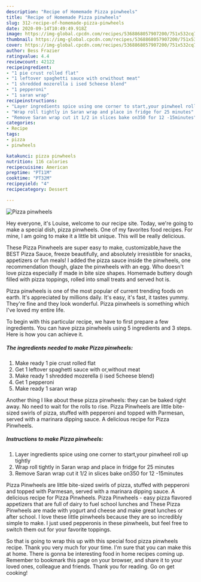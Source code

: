 ```yaml
---
description: "Recipe of Homemade Pizza pinwheels"
title: "Recipe of Homemade Pizza pinwheels"
slug: 312-recipe-of-homemade-pizza-pinwheels
date: 2020-09-14T10:49:49.918Z
image: https://img-global.cpcdn.com/recipes/5368868057907200/751x532cq70/pizza-pinwheels-recipe-main-photo.jpg
thumbnail: https://img-global.cpcdn.com/recipes/5368868057907200/751x532cq70/pizza-pinwheels-recipe-main-photo.jpg
cover: https://img-global.cpcdn.com/recipes/5368868057907200/751x532cq70/pizza-pinwheels-recipe-main-photo.jpg
author: Bess Frazier
ratingvalue: 4.4
reviewcount: 42122
recipeingredient:
- "1 pie crust rolled flat"
- "1 leftover spaghetti sauce with orwithout meat"
- "1 shredded mozerella i ised 5cheese blend"
- "1 pepperoni"
- "1 saran wrap"
recipeinstructions:
- "Layer ingredients spice using one corner to start,your pinwheel roll up tightly"
- "Wrap roll tightly in Saran wrap and place in fridge for 25 minutes"
- "Remove Saran wrap cut it 1/2 in slices bake on350 for 12 -15minutes"
categories:
- Recipe
tags:
- pizza
- pinwheels

katakunci: pizza pinwheels 
nutrition: 116 calories
recipecuisine: American
preptime: "PT11M"
cooktime: "PT32M"
recipeyield: "4"
recipecategory: Dessert

---
```



![Pizza pinwheels](https://img-global.cpcdn.com/recipes/5368868057907200/751x532cq70/pizza-pinwheels-recipe-main-photo.jpg)

Hey everyone, it's Louise, welcome to our recipe site. Today, we're going to make a special dish, pizza pinwheels. One of my favorites food recipes. For mine, I am going to make it a little bit unique. This will be really delicious.

These Pizza Pinwheels are super easy to make, customizable,have the BEST Pizza Sauce, freeze beautifully, and absolutely irresistible for snacks, appetizers or fun meals! I added the pizza sauce inside the pinwheels, one recommendation though, glaze the pinwheels with an egg. Who doesn&#39;t love pizza especially if made in bite size shapes. Homemade buttery dough filled with pizza toppings, rolled into small treats and served hot is.

Pizza pinwheels is one of the most popular of current trending foods on earth. It's appreciated by millions daily. It's easy, it's fast, it tastes yummy. They're fine and they look wonderful. Pizza pinwheels is something which I've loved my entire life.


To begin with this particular recipe, we have to first prepare a few ingredients. You can have pizza pinwheels using 5 ingredients and 3 steps. Here is how you can achieve it.

<!--inarticleads1-->

##### The ingredients needed to make Pizza pinwheels:

1. Make ready 1 pie crust rolled flat
1. Get 1 leftover spaghetti sauce with or,without meat
1. Make ready 1 shredded mozerella (i ised 5cheese blend)
1. Get 1 pepperoni
1. Make ready 1 saran wrap


Another thing I like about these pizza pinwheels: they can be baked right away. No need to wait for the rolls to rise. Pizza Pinwheels are little bite-sized swirls of pizza, stuffed with pepperoni and topped with Parmesan, served with a marinara dipping sauce. A delicious recipe for Pizza Pinwheels. 

<!--inarticleads2-->

##### Instructions to make Pizza pinwheels:

1. Layer ingredients spice using one corner to start,your pinwheel roll up tightly
1. Wrap roll tightly in Saran wrap and place in fridge for 25 minutes
1. Remove Saran wrap cut it 1/2 in slices bake on350 for 12 -15minutes


Pizza Pinwheels are little bite-sized swirls of pizza, stuffed with pepperoni and topped with Parmesan, served with a marinara dipping sauce. A delicious recipe for Pizza Pinwheels. Pizza Pinwheels - easy pizza flavored appetizers that are full of dairy to fuel school lunches and These Pizza Pinwheels are made with yogurt and cheese and make great lunches or after school. I love these little pinwheels because they are so incredibly simple to make. I just used pepperonis in these pinwheels, but feel free to switch them out for your favorite toppings. 

So that is going to wrap this up with this special food pizza pinwheels recipe. Thank you very much for your time. I'm sure that you can make this at home. There is gonna be interesting food in home recipes coming up. Remember to bookmark this page on your browser, and share it to your loved ones, colleague and friends. Thank you for reading. Go on get cooking!
